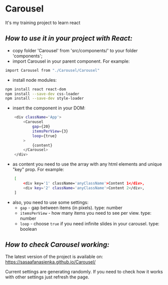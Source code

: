 # Carousel

It's my training project to learn react

## _How to use it in your project with React:_

- copy folder 'Carousel' from 'src/components/' to your folder 'components';
- import Carousel in your parent component. For example:
```sh
import Carousel from "./Carousel/Carousel"
```
- install node modules:
```sh
npm install react react-dom
npm install --save-dev css-loader
npm install --save-dev style-loader
```
- insert the component in your DOM:
```sh
    <div className='App'>
        <Carousel
            gap={20}
            itemsPerView={3}
            loop={true}
        >
            {content}
        </Carousel>
    </div>
```
- as content you need to use the array with any html elements and unique "key" prop. For example:
```sh
    [
        <div key='1' className='anyClassName'>Content 1</div>,
        <div key='2' className='anyClassName'>Content 2</div>,
    ]
```
- also, you need to use some settings:
    - `gap` - gap between items (in pixels). type: number  
    - `itemsPerView` - how many items you need to see per view. type: number  
    - `loop` - choose `true` if you need infinite slides in your carousel. type: boolean  

## _How to check Carousel working:_

The latest version of the project is available on:
https://sasaafanasienka.github.io/Carousel/

Current settings are generating randomly. 
If you need to check how it works with other settings just refresh the page.